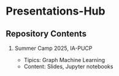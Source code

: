 # Presentations-Hub

## Repository Contents

1. Summer Camp 2025, IA-PUCP

    - Tipics: Graph Machine Learning
    - Content: Slides, Jupyter notebooks
